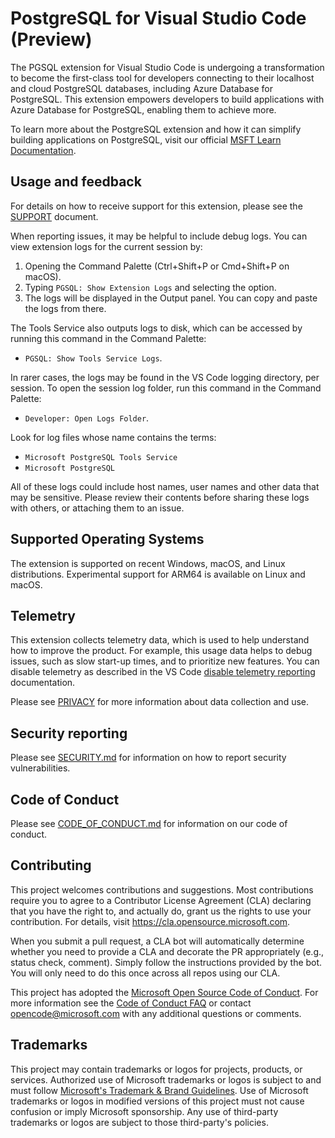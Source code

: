 # PostgreSQL for Visual Studio Code (Preview)

The PGSQL extension for Visual Studio Code is undergoing a transformation to
become the first-class tool for developers connecting to their localhost and
cloud PostgreSQL databases, including Azure Database for PostgreSQL. This
extension empowers developers to build applications with Azure Database for
PostgreSQL, enabling them to achieve more.

To learn more about the PostgreSQL extension and how it can simplify building
applications on PostgreSQL, visit our official [MSFT Learn Documentation].

## Usage and feedback

For details on how to receive support for this extension, please see the
[SUPPORT](SUPPORT) document.

When reporting issues, it may be helpful to include debug logs. You can view
extension logs for the current session by:

1. Opening the Command Palette (Ctrl+Shift+P or Cmd+Shift+P on macOS).
2. Typing `PGSQL: Show Extension Logs` and selecting the option.
3. The logs will be displayed in the Output panel. You can copy and paste the logs from there.

The Tools Service also outputs logs to disk, which can be accessed by running
this command in the Command Palette:

- `PGSQL: Show Tools Service Logs`.

In rarer cases, the logs may be found in the VS Code logging directory, per
session. To open the session log folder, run this command in the Command
Palette:

- `Developer: Open Logs Folder`.

Look for log files whose name contains the terms:

- `Microsoft PostgreSQL Tools Service`
- `Microsoft PostgreSQL`

All of these logs could include host names, user names and other data that may be
sensitive. Please review their contents before sharing these logs with others, or
attaching them to an issue.

## Supported Operating Systems

The extension is supported on recent Windows, macOS, and Linux distributions. Experimental
support for ARM64 is available on Linux and macOS.

## Telemetry

This extension collects telemetry data, which is used to help understand how to
improve the product. For example, this usage data helps to debug issues, such as
slow start-up times, and to prioritize new features. You can disable telemetry
as described in the VS Code [disable telemetry reporting] documentation.

Please see [PRIVACY](PRIVACY) for more information about data collection and use.

## Security reporting

Please see [SECURITY.md](SECURITY.md) for information on how to report security vulnerabilities.

## Code of Conduct

Please see [CODE_OF_CONDUCT.md](CODE_OF_CONDUCT.md) for information on our code of conduct.

## Contributing

This project welcomes contributions and suggestions.  Most contributions require you to agree to a
Contributor License Agreement (CLA) declaring that you have the right to, and actually do, grant us
the rights to use your contribution. For details, visit https://cla.opensource.microsoft.com.

When you submit a pull request, a CLA bot will automatically determine whether you need to provide
a CLA and decorate the PR appropriately (e.g., status check, comment). Simply follow the instructions
provided by the bot. You will only need to do this once across all repos using our CLA.

This project has adopted the [Microsoft Open Source Code of Conduct](https://opensource.microsoft.com/codeofconduct/).
For more information see the [Code of Conduct FAQ](https://opensource.microsoft.com/codeofconduct/faq/) or
contact [opencode@microsoft.com](mailto:opencode@microsoft.com) with any additional questions or comments.

## Trademarks

This project may contain trademarks or logos for projects, products, or services. Authorized use of Microsoft
trademarks or logos is subject to and must follow
[Microsoft's Trademark & Brand Guidelines](https://www.microsoft.com/en-us/legal/intellectualproperty/trademarks/usage/general).
Use of Microsoft trademarks or logos in modified versions of this project must not cause confusion or imply Microsoft sponsorship.
Any use of third-party trademarks or logos are subject to those third-party's policies.

[disable telemetry reporting]: https://code.visualstudio.com/docs/getstarted/telemetry#_disable-telemetry-reporting
[MSFT Learn Documentation]: https://aka.ms/pg-vscode-docs
